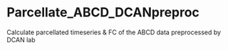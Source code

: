 # Parcellate_ABCD_DCANpreproc
Calculate parcellated timeseries &amp; FC of the ABCD data preprocessed by DCAN lab
